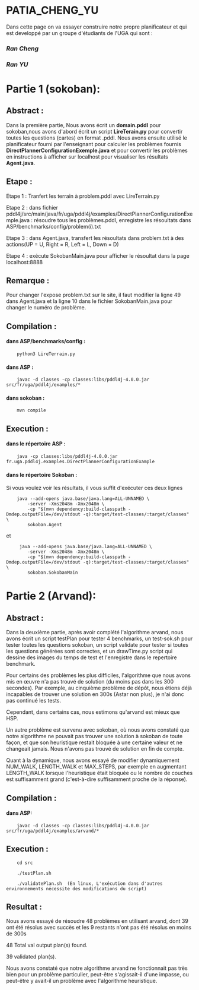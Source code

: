 # PATIA_CHENG_YU

Dans cette page on va essayer construire notre propre planificateur et qui est developpé par un groupe d'étudiants de l'UGA qui sont : <br />

### <i> Ran Cheng </i>
### <i> Ran YU </i>

# Partie 1 (sokoban):

 ## Abstract : 
Dans la première partie, Nous avons écrit un **domain.pddl** pour sokoban,nous avons d'abord écrit un script **LireTerain.py** pour convertir toutes les questions (cartes) en format .pddl. Nous avons ensuite utilisé le planificateur fourni par l'enseignant pour calculer les problèmes fournis **DirectPlannerConfigurationExemple.java** et pour convertir les problèmes en instructions à afficher sur localhost pour visualiser les résultats **Agent.java**.

 ## Etape :

 Etape 1 : Tranfert les terrain à problem.pddl avec LireTerrain.py

 Etape 2 : dans fichier pddl4j/src/main/java/fr/uga/pddl4j/examples/DirectPlannerConfigurationExemple.java : résoudre tous les problèmes.pddl, enregistre les résoultats dans ASP/benchmarks/config/problem(i).txt
 
 Etape 3 : dans Agent.java, transfert les résoultats dans problem.txt à des actions(UP = U, Right = R, Left = L, Down = D)
 
 Etape 4 : exécute SokobanMain.java pour afficher le résoultat dans la page localhost:8888
 
 ## Remarque : 
 Pour changer l'expose problem.txt sur le site, il faut modifier la ligne 49 dans Agent.java et la ligne 10 dans le fichier SokobanMain.java pour changer le numéro de problème.

 ## Compilation : 
 #### dans ASP/benchmarks/config : 
 		python3 LireTerrain.py
 
 #### dans ASP : 
 		javac -d classes -cp classes:libs/pddl4j-4.0.0.jar src/fr/uga/pddl4j/examples/*
 
 #### dans sokoban : 
 		mvn compile

 ## Execution :
 #### dans le répertoire ASP : 
 		java -cp classes:libs/pddl4j-4.0.0.jar fr.uga.pddl4j.examples.DirectPlannerConfigurationExample

 #### dans le répertoire Sokoban :
 
 Si vous voulez voir les résultats, il vous suffit d'exécuter ces deux lignes

 		java --add-opens java.base/java.lang=ALL-UNNAMED \
			-server -Xms2048m -Xmx2048m \
			-cp "$(mvn dependency:build-classpath -Dmdep.outputFile=/dev/stdout -q):target/test-classes/:target/classes" \
			sokoban.Agent

et

		 java --add-opens java.base/java.lang=ALL-UNNAMED \
			-server -Xms2048m -Xmx2048m \
			-cp "$(mvn dependency:build-classpath -Dmdep.outputFile=/dev/stdout -q):target/test-classes/:target/classes" \
			sokoban.SokobanMain

# Partie 2 (Arvand):

## Abstract : 

Dans la deuxième partie, après avoir complété l'algorithme arvand, nous avons écrit un script testPlan pour tester 4 benchmarks, un test-sok.sh pour tester toutes les questions sokoban, un script validate pour tester si toutes les questions générées sont correctes, et un drawTime.py script qui dessine des images du temps de test et l'enregistre dans le repertoire benchmark.

Pour certains des problèmes les plus difficiles, l'algorithme que nous avons mis en œuvre n'a pas trouvé de solution (du moins pas dans les 300 secondes). Par exemple, au cinquième problème de dépôt, nous étions déjà incapables de trouver une solution en 300s (Astar non plus), je n'ai donc pas continué les tests.

Cependant, dans certains cas, nous estimons qu'arvand est mieux que HSP.

Un autre problème est survenu avec sokoban, où nous avons constaté que notre algorithme ne pouvait pas trouver une solution à sokoban de toute façon, et que son heuristique restait bloquée à une certaine valeur et ne changeait jamais. Nous n'avons pas trouvé de solution en fin de compte. 

Quant à la dynamique, nous avons essayé de modifier dynamiquement NUM_WALK, LENGTH_WALK et MAX_STEPS, par exemple en augmentant LENGTH_WALK lorsque l'heuristique était bloquée ou le nombre de couches est suffisamment grand (c'est-à-dire suffisamment proche de la réponse).

 
## Compilation :
 
#### dans ASP: 
		javac -d classes -cp classes:libs/pddl4j-4.0.0.jar src/fr/uga/pddl4j/examples/arvand/*

## Execution : 

		cd src

		./testPlan.sh

		./validatePlan.sh  (En linux, L'exécution dans d'autres environnements nécessite des modifications du script)

## Resultat : 
Nous avons essayé de résoudre 48 problèmes en utilisant arvand, dont 39 ont été résolus avec succès et les 9 restants n'ont pas été résolus en moins de 300s

48 Total val output plan(s) found.

39 validated plan(s).


Nous avons constaté que notre algorithme arvand ne fonctionnait pas très bien pour un problème particulier, peut-être s'agissait-il d'une impasse, ou peut-être y avait-il un problème avec l'algorithme heuristique.
 
 
